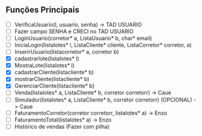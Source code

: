 
## Funções Principais
- [ ] VerificaUsuario(l, usuario, senha) -> TAD USUARIO
- [ ] Fazer campo SENHA e CRECI no TAD USUARIO
- [ ] LoginUsuario(corretor* a, ListaUsuario* b, char* email)
- [ ] IniciaLogin(listalotes* l, ListaCliente* cliente, ListaCorretor* corretor, a)
- [ ] InserirUsuario(listacorretor* a, corretor b)
- [X] cadastrarlote(listalotes* l)
- [X] MostraLote(listalotes* l)
- [X] cadastrarCliente(listacliente* b)
- [X] mostrarCliente(listacliente* b)
- [X] GerenciarCliente(listacliente* b)
- [ ] Venda(listalotes* a, ListaCliente* b, corretor corretorr) -> Caue
- [ ] Simulador(listalotes* a, ListaCliente* b, corretor corretorr) (OPCIONAL) -> Caue
- [ ] FaturamentoCorretor(corretor corretorr, listalotes* a) -> Enzo
- [ ] FaturamentoTotal(listalotes* a) -> Enzo
- [ ] Histórico de vendas (Fazer com pilha)

